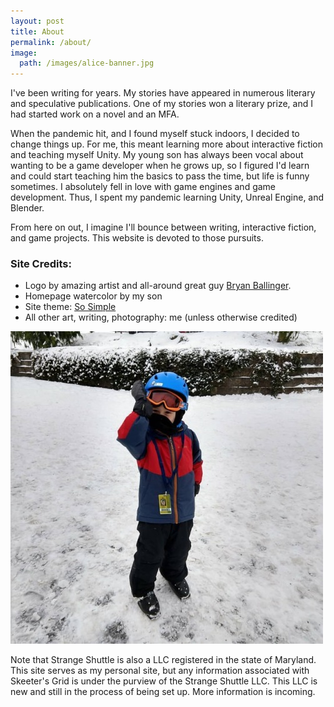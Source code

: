 ```yaml
---
layout: post 
title: About
permalink: /about/
image:
  path: /images/alice-banner.jpg
---
```

I've been writing for years. My stories have appeared in numerous literary and speculative publications. One of my stories won a literary prize, and I had started work on a novel and an MFA.

When the pandemic hit, and I found myself stuck indoors, I decided to change things up. For me, this meant learning more about interactive fiction and teaching myself Unity. My young son has always been vocal about wanting to be a game developer when he grows up, so I figured I'd learn and could start teaching him the basics to pass the time, but life is funny sometimes. I absolutely fell in love with game engines and game development. Thus, I spent my pandemic learning Unity, Unreal Engine, and Blender.

From here on out, I imagine I'll bounce between writing, interactive fiction, and game projects. This website is devoted to those pursuits.

### Site Credits:
* Logo by amazing artist and all-around great guy [Bryan Ballinger](https://www.breadwig.com/).
* Homepage watercolor by my son
* Site theme: [So Simple](https://github.com/mmistakes/so-simple-theme)
* All other art, writing, photography: me (unless otherwise credited)

![Skiing with my son](images/atg_skiing.jpg)

Note that Strange Shuttle is also a LLC registered in the state of Maryland. This site serves as my personal site, but any information associated with Skeeter's Grid is under the purview of the Strange Shuttle LLC. This LLC is new and still in the process of being set up. More information is incoming.
